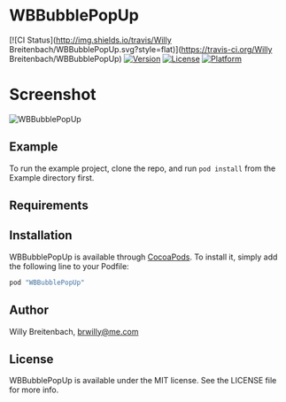 # WBBubblePopUp

[![CI Status](http://img.shields.io/travis/Willy Breitenbach/WBBubblePopUp.svg?style=flat)](https://travis-ci.org/Willy Breitenbach/WBBubblePopUp)
[![Version](https://img.shields.io/cocoapods/v/WBBubblePopUp.svg?style=flat)](http://cocoapods.org/pods/WBBubblePopUp)
[![License](https://img.shields.io/cocoapods/l/WBBubblePopUp.svg?style=flat)](http://cocoapods.org/pods/WBBubblePopUp)
[![Platform](https://img.shields.io/cocoapods/p/WBBubblePopUp.svg?style=flat)](http://cocoapods.org/pods/WBBubblePopUp)

# Screenshot
![WBBubblePopUp](https://raw.githubusercontent.com/we7ee/WBBubblePopUp/Assets/screenshot.gif)

## Example

To run the example project, clone the repo, and run `pod install` from the Example directory first.

## Requirements

## Installation

WBBubblePopUp is available through [CocoaPods](http://cocoapods.org). To install
it, simply add the following line to your Podfile:

```ruby
pod "WBBubblePopUp"
```

## Author

Willy Breitenbach, brwilly@me.com

## License

WBBubblePopUp is available under the MIT license. See the LICENSE file for more info.
